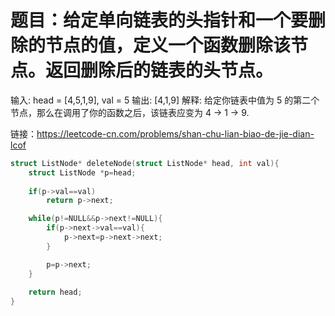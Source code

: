# 题目：给定单向链表的头指针和一个要删除的节点的值，定义一个函数删除该节点。返回删除后的链表的头节点。

输入: head = [4,5,1,9], val = 5
输出: [4,1,9]
解释: 给定你链表中值为 5 的第二个节点，那么在调用了你的函数之后，该链表应变为 4 -> 1 -> 9.

链接：https://leetcode-cn.com/problems/shan-chu-lian-biao-de-jie-dian-lcof

```c
struct ListNode* deleteNode(struct ListNode* head, int val){
    struct ListNode *p=head;
    
    if(p->val==val)
        return p->next;

    while(p!=NULL&&p->next!=NULL){
        if(p->next->val==val){
            p->next=p->next->next;
        }

        p=p->next;
    }
    
    return head;
}
```
